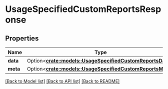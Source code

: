 # UsageSpecifiedCustomReportsResponse

## Properties

Name | Type | Description | Notes
------------ | ------------- | ------------- | -------------
**data** | Option<[**crate::models::UsageSpecifiedCustomReportsData**](UsageSpecifiedCustomReportsData.md)> |  | [optional]
**meta** | Option<[**crate::models::UsageSpecifiedCustomReportsMeta**](UsageSpecifiedCustomReportsMeta.md)> |  | [optional]

[[Back to Model list]](../README.md#documentation-for-models) [[Back to API list]](../README.md#documentation-for-api-endpoints) [[Back to README]](../README.md)


